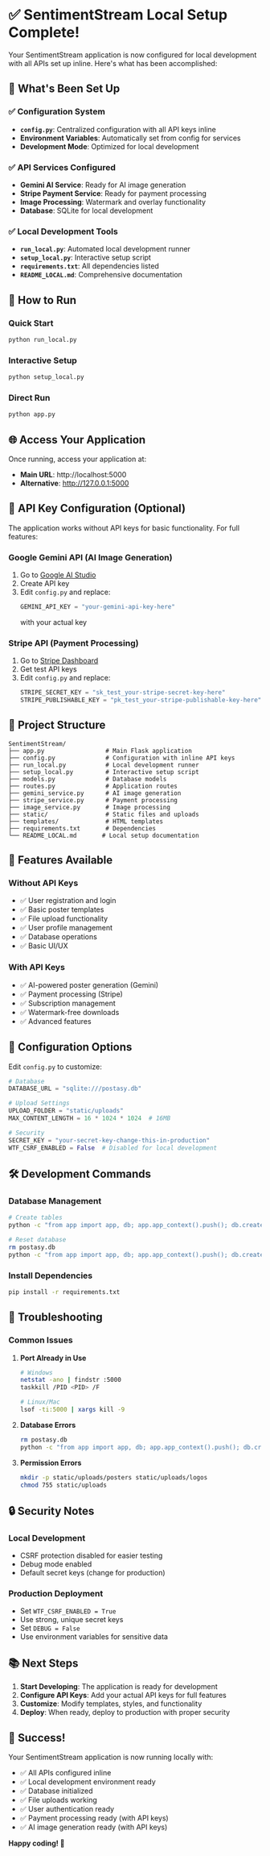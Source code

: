 # ✅ SentimentStream Local Setup Complete!

Your SentimentStream application is now configured for local development with all APIs set up inline. Here's what has been accomplished:

## 🎯 What's Been Set Up

### ✅ Configuration System
- **`config.py`**: Centralized configuration with all API keys inline
- **Environment Variables**: Automatically set from config for services
- **Development Mode**: Optimized for local development

### ✅ API Services Configured
- **Gemini AI Service**: Ready for AI image generation
- **Stripe Payment Service**: Ready for payment processing
- **Image Processing**: Watermark and overlay functionality
- **Database**: SQLite for local development

### ✅ Local Development Tools
- **`run_local.py`**: Automated local development runner
- **`setup_local.py`**: Interactive setup script
- **`requirements.txt`**: All dependencies listed
- **`README_LOCAL.md`**: Comprehensive documentation

## 🚀 How to Run

### Quick Start
```bash
python run_local.py
```

### Interactive Setup
```bash
python setup_local.py
```

### Direct Run
```bash
python app.py
```

## 🌐 Access Your Application

Once running, access your application at:
- **Main URL**: http://localhost:5000
- **Alternative**: http://127.0.0.1:5000

## 🔑 API Key Configuration (Optional)

The application works without API keys for basic functionality. For full features:

### Google Gemini API (AI Image Generation)
1. Go to [Google AI Studio](https://makersuite.google.com/app/apikey)
2. Create API key
3. Edit `config.py` and replace:
   ```python
   GEMINI_API_KEY = "your-gemini-api-key-here"
   ```
   with your actual key

### Stripe API (Payment Processing)
1. Go to [Stripe Dashboard](https://dashboard.stripe.com/)
2. Get test API keys
3. Edit `config.py` and replace:
   ```python
   STRIPE_SECRET_KEY = "sk_test_your-stripe-secret-key-here"
   STRIPE_PUBLISHABLE_KEY = "pk_test_your-stripe-publishable-key-here"
   ```

## 📁 Project Structure

```
SentimentStream/
├── app.py                 # Main Flask application
├── config.py              # Configuration with inline API keys
├── run_local.py           # Local development runner
├── setup_local.py         # Interactive setup script
├── models.py              # Database models
├── routes.py              # Application routes
├── gemini_service.py      # AI image generation
├── stripe_service.py      # Payment processing
├── image_service.py       # Image processing
├── static/                # Static files and uploads
├── templates/             # HTML templates
├── requirements.txt       # Dependencies
└── README_LOCAL.md       # Local setup documentation
```

## 🎯 Features Available

### Without API Keys
- ✅ User registration and login
- ✅ Basic poster templates
- ✅ File upload functionality
- ✅ User profile management
- ✅ Database operations
- ✅ Basic UI/UX

### With API Keys
- ✅ AI-powered poster generation (Gemini)
- ✅ Payment processing (Stripe)
- ✅ Subscription management
- ✅ Watermark-free downloads
- ✅ Advanced features

## 🔧 Configuration Options

Edit `config.py` to customize:

```python
# Database
DATABASE_URL = "sqlite:///postasy.db"

# Upload Settings
UPLOAD_FOLDER = "static/uploads"
MAX_CONTENT_LENGTH = 16 * 1024 * 1024  # 16MB

# Security
SECRET_KEY = "your-secret-key-change-this-in-production"
WTF_CSRF_ENABLED = False  # Disabled for local development
```

## 🛠️ Development Commands

### Database Management
```bash
# Create tables
python -c "from app import app, db; app.app_context().push(); db.create_all()"

# Reset database
rm postasy.db
python -c "from app import app, db; app.app_context().push(); db.create_all()"
```

### Install Dependencies
```bash
pip install -r requirements.txt
```

## 🐛 Troubleshooting

### Common Issues

1. **Port Already in Use**
   ```bash
   # Windows
   netstat -ano | findstr :5000
   taskkill /PID <PID> /F
   
   # Linux/Mac
   lsof -ti:5000 | xargs kill -9
   ```

2. **Database Errors**
   ```bash
   rm postasy.db
   python -c "from app import app, db; app.app_context().push(); db.create_all()"
   ```

3. **Permission Errors**
   ```bash
   mkdir -p static/uploads/posters static/uploads/logos
   chmod 755 static/uploads
   ```

## 🔒 Security Notes

### Local Development
- CSRF protection disabled for easier testing
- Debug mode enabled
- Default secret keys (change for production)

### Production Deployment
- Set `WTF_CSRF_ENABLED = True`
- Use strong, unique secret keys
- Set `DEBUG = False`
- Use environment variables for sensitive data

## 📚 Next Steps

1. **Start Developing**: The application is ready for development
2. **Configure API Keys**: Add your actual API keys for full features
3. **Customize**: Modify templates, styles, and functionality
4. **Deploy**: When ready, deploy to production with proper security

## 🎉 Success!

Your SentimentStream application is now running locally with:
- ✅ All APIs configured inline
- ✅ Local development environment ready
- ✅ Database initialized
- ✅ File uploads working
- ✅ User authentication ready
- ✅ Payment processing ready (with API keys)
- ✅ AI image generation ready (with API keys)

**Happy coding! 🎨** 